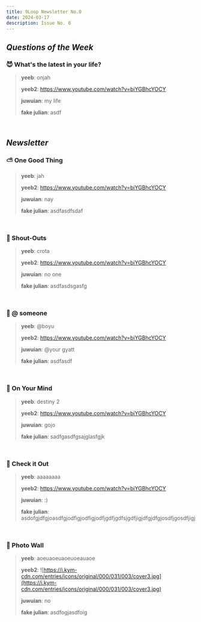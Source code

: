 ```yaml
---
title: 9Loop Newsletter No.0
date: 2024-03-17
description: Issue No. 0
---
```


## ***Questions of the Week***

### 😈 What's the latest in your life?

> **yeeb**: onjah
>
> **yeeb2**: https://www.youtube.com/watch?v=biYGBhcYOCY
>
> **juwuian**: my life
>
> **fake julian**: asdf
>
<br/>

## ***Newsletter***

### ⛅️ One Good Thing

> **yeeb**: jah
>
> **yeeb2**: https://www.youtube.com/watch?v=biYGBhcYOCY
>
> **juwuian**: nay
>
> **fake julian**: asdfasdfsdaf
>
<br/>

### 📣 Shout-Outs

> **yeeb**: crota
>
> **yeeb2**: https://www.youtube.com/watch?v=biYGBhcYOCY
>
> **juwuian**: no one
>
> **fake julian**: asdfasdsgasfg
>
<br/>

### 📧 @ someone

> **yeeb**: @boyu
>
> **yeeb2**: https://www.youtube.com/watch?v=biYGBhcYOCY
>
> **juwuian**: @your gyatt
>
> **fake julian**: asdfasdf
>
<br/>

### 💭 On Your Mind

> **yeeb**: destiny 2
>
> **yeeb2**: https://www.youtube.com/watch?v=biYGBhcYOCY
>
> **juwuian**: gojo
>
> **fake julian**: sadfgasdfgsajglasfgjk
>
<br/>

### 👀 Check it Out

> **yeeb**: aaaaaaaa
>
> **yeeb2**: https://www.youtube.com/watch?v=biYGBhcYOCY
>
> **juwuian**: :)
>
> **fake julian**: asdofgjdfgjoasdfgjodfigjodfigjodfjgdfjgdfsjgdfjigjdfgjdfgjosdfjgosdfjigj
>
<br/>

### 📸 Photo Wall

> **yeeb**: aoeuaoeuaoeuoeauaoe
>
> **yeeb2**: ![https://i.kym-cdn.com/entries/icons/original/000/031/003/cover3.jpg](https://i.kym-cdn.com/entries/icons/original/000/031/003/cover3.jpg)
>
> **juwuian**: no
>
> **fake julian**: asdfogjasdfoig
>
<br/>